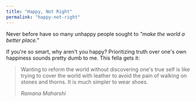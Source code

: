 ```yaml
---
title: "Happy, Not Right"
permalink: "happy-not-right"
---
```


Never before have so many unhappy people sought to *"make the world a better place."*

If you're so smart, why aren't you happy? Prioritizing truth over one's own happiness sounds pretty dumb to me. This fella gets it:

> Wanting to reform the world without discovering one's true self is like trying to cover the world with leather to avoid the pain of walking on stones and thorns. It is much simpler to wear shoes.
>
> <cite>Ramana Maharshi</cite>
